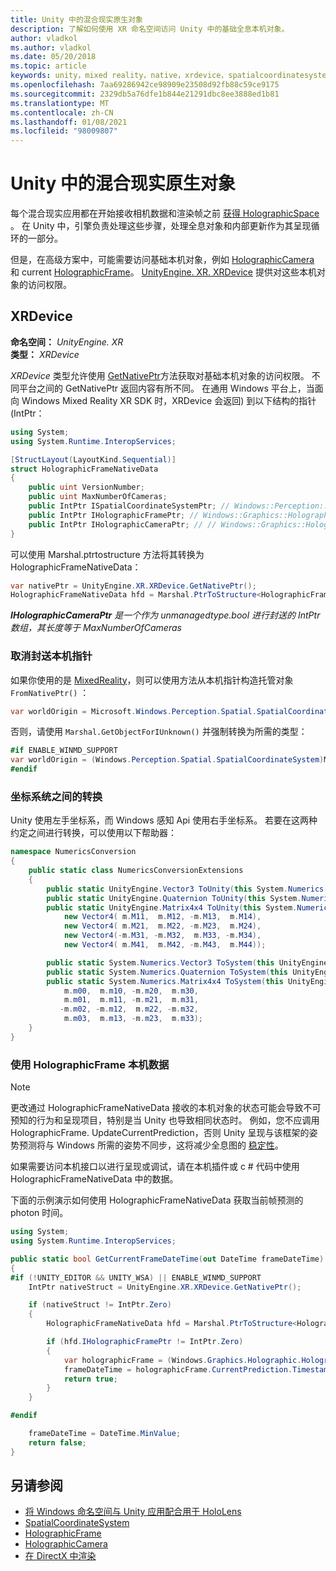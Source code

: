 ```yaml
---
title: Unity 中的混合现实原生对象
description: 了解如何使用 XR 命名空间访问 Unity 中的基础全息本机对象。
author: vladkol
ms.author: vladkol
ms.date: 05/20/2018
ms.topic: article
keywords: unity，mixed reality，native，xrdevice，spatialcoordinatesystem，holographicframe，holographiccamera，ispatialcoordinatesystem，iholographicframe，iholographiccamera，getnativeptr，mixed reality 耳机，windows mixed reality 耳机，虚拟现实耳机
ms.openlocfilehash: 7aa69286942ce98909e23508d92fb88c59ce9175
ms.sourcegitcommit: 2329db5a76dfe1b844e21291dbc8ee3888ed1b81
ms.translationtype: MT
ms.contentlocale: zh-CN
ms.lasthandoff: 01/08/2021
ms.locfileid: "98009807"
---
```

# <a name="mixed-reality-native-objects-in-unity"></a>Unity 中的混合现实原生对象

每个混合现实应用都在开始接收相机数据和渲染帧之前 [获得 HolographicSpace](../native/getting-a-holographicspace.md) 。 在 Unity 中，引擎负责处理这些步骤，处理全息对象和内部更新作为其呈现循环的一部分。

但是，在高级方案中，可能需要访问基础本机对象，例如 <a href="https://docs.microsoft.com/uwp/api/windows.graphics.holographic.holographiccamera" target="_blank">HolographicCamera</a> 和 current <a href="https://docs.microsoft.com/uwp/api/windows.graphics.holographic.holographicframe" target="_blank">HolographicFrame</a>。 <a href="https://docs.unity3d.com/ScriptReference/XR.XRDevice.html" target="_blank">UnityEngine. XR. XRDevice</a> 提供对这些本机对象的访问权限。

## <a name="xrdevice"></a>XRDevice 

**命名空间：** *UnityEngine. XR*<br>
**类型：** *XRDevice*

*XRDevice* 类型允许使用 <a href="https://docs.unity3d.com/ScriptReference/XR.XRDevice.GetNativePtr.html" target="_blank">GetNativePtr</a>方法获取对基础本机对象的访问权限。 不同平台之间的 GetNativePtr 返回内容有所不同。 在通用 Windows 平台上，当面向 Windows Mixed Reality XR SDK 时，XRDevice 会返回) 到以下结构的指针 (IntPtr： 

```cs
using System;
using System.Runtime.InteropServices;

[StructLayout(LayoutKind.Sequential)]
struct HolographicFrameNativeData
{
    public uint VersionNumber;
    public uint MaxNumberOfCameras;
    public IntPtr ISpatialCoordinateSystemPtr; // Windows::Perception::Spatial::ISpatialCoordinateSystem
    public IntPtr IHolographicFramePtr; // Windows::Graphics::Holographic::IHolographicFrame 
    public IntPtr IHolographicCameraPtr; // // Windows::Graphics::Holographic::IHolographicCamera
}
```
可以使用 Marshal.ptrtostructure 方法将其转换为 HolographicFrameNativeData：
```cs
var nativePtr = UnityEngine.XR.XRDevice.GetNativePtr();
HolographicFrameNativeData hfd = Marshal.PtrToStructure<HolographicFrameNativeData>(nativePtr);
```
***IHolographicCameraPtr** 是一个作为 unmanagedtype.bool 进行封送的 IntPtr 数组，其长度等于 MaxNumberOfCameras* 

### <a name="unmarshaling-native-pointers"></a>取消封送本机指针

如果你使用的是 [MixedReality](https://www.nuget.org/packages/Microsoft.Windows.MixedReality.DotNetWinRT)，则可以使用方法从本机指针构造托管对象 `FromNativePtr()` ：

```cs
var worldOrigin = Microsoft.Windows.Perception.Spatial.SpatialCoordinateSystem.FromNativePtr(hfd.ISpatialCoordinateSystemPtr);
```

否则，请使用 `Marshal.GetObjectForIUnknown()` 并强制转换为所需的类型：

```cs
#if ENABLE_WINMD_SUPPORT
var worldOrigin = (Windows.Perception.Spatial.SpatialCoordinateSystem)Marshal.GetObjectForIUnknown(hfd.ISpatialCoordinateSystemPtr);
#endif
```

### <a name="converting-between-coordinate-systems"></a>坐标系统之间的转换

Unity 使用左手坐标系，而 Windows 感知 Api 使用右手坐标系。 若要在这两种约定之间进行转换，可以使用以下帮助器：

```cs
namespace NumericsConversion
{
    public static class NumericsConversionExtensions
    {
        public static UnityEngine.Vector3 ToUnity(this System.Numerics.Vector3 v) => new UnityEngine.Vector3(v.X, v.Y, -v.Z);
        public static UnityEngine.Quaternion ToUnity(this System.Numerics.Quaternion q) => new UnityEngine.Quaternion(-q.X, -q.Y, q.Z, q.W);
        public static UnityEngine.Matrix4x4 ToUnity(this System.Numerics.Matrix4x4 m) => new UnityEngine.Matrix4x4(
            new Vector4( m.M11,  m.M12, -m.M13,  m.M14),
            new Vector4( m.M21,  m.M22, -m.M23,  m.M24),
            new Vector4(-m.M31, -m.M32,  m.M33, -m.M34),
            new Vector4( m.M41,  m.M42, -m.M43,  m.M44));

        public static System.Numerics.Vector3 ToSystem(this UnityEngine.Vector3 v) => new System.Numerics.Vector3(v.x, v.y, -v.z);
        public static System.Numerics.Quaternion ToSystem(this UnityEngine.Quaternion q) => new System.Numerics.Quaternion(-q.x, -q.y, q.z, q.w);
        public static System.Numerics.Matrix4x4 ToSystem(this UnityEngine.Matrix4x4 m) => new System.Numerics.Matrix4x4(
            m.m00,  m.m10, -m.m20,  m.m30,
            m.m01,  m.m11, -m.m21,  m.m31,
           -m.m02, -m.m12,  m.m22, -m.m32,
            m.m03,  m.m13, -m.m23,  m.m33);
    }
}
```

### <a name="using-holographicframe-native-data"></a>使用 HolographicFrame 本机数据

> [!NOTE]
> 更改通过 HolographicFrameNativeData 接收的本机对象的状态可能会导致不可预知的行为和呈现项目，特别是当 Unity 也导致相同状态时。  例如，您不应调用 HolographicFrame. UpdateCurrentPrediction，否则 Unity 呈现与该框架的姿势预测将与 Windows 所需的姿势不同步，这将减少全息图的 [稳定性](../platform-capabilities-and-apis/hologram-stability.md)。

如果需要访问本机接口以进行呈现或调试，请在本机插件或 c # 代码中使用 HolographicFrameNativeData 中的数据。 

下面的示例演示如何使用 HolographicFrameNativeData 获取当前帧预测的 photon 时间。 

```cs
using System;
using System.Runtime.InteropServices;

public static bool GetCurrentFrameDateTime(out DateTime frameDateTime)
{
#if (!UNITY_EDITOR && UNITY_WSA) || ENABLE_WINMD_SUPPORT
    IntPtr nativeStruct = UnityEngine.XR.XRDevice.GetNativePtr();

    if (nativeStruct != IntPtr.Zero)
    {
        HolographicFrameNativeData hfd = Marshal.PtrToStructure<HolographicFrameNativeData>(nativeStruct);

        if (hfd.IHolographicFramePtr != IntPtr.Zero)
        {
            var holographicFrame = (Windows.Graphics.Holographic.HolographicFrame)Marshal.GetObjectForIUnknown(hfd.IHolographicFramePtr);
            frameDateTime = holographicFrame.CurrentPrediction.Timestamp.TargetTime.DateTime;
            return true;
        }
    }

#endif

    frameDateTime = DateTime.MinValue;
    return false;
}

```

## <a name="see-also"></a>另请参阅

* [将 Windows 命名空间与 Unity 应用配合用于 HoloLens](using-the-windows-namespace-with-unity-apps-for-hololens.md)
* <a href="https://docs.microsoft.com/uwp/api/windows.perception.spatial.spatialcoordinatesystem" target="_blank">SpatialCoordinateSystem</a>
* <a href="https://docs.microsoft.com/uwp/api/windows.graphics.holographic.holographicframe" target="_blank">HolographicFrame</a>
* <a href="https://docs.microsoft.com/uwp/api/windows.graphics.holographic.holographiccamera" target="_blank">HolographicCamera</a>
* [在 DirectX 中渲染](../native/rendering-in-directx.md)
